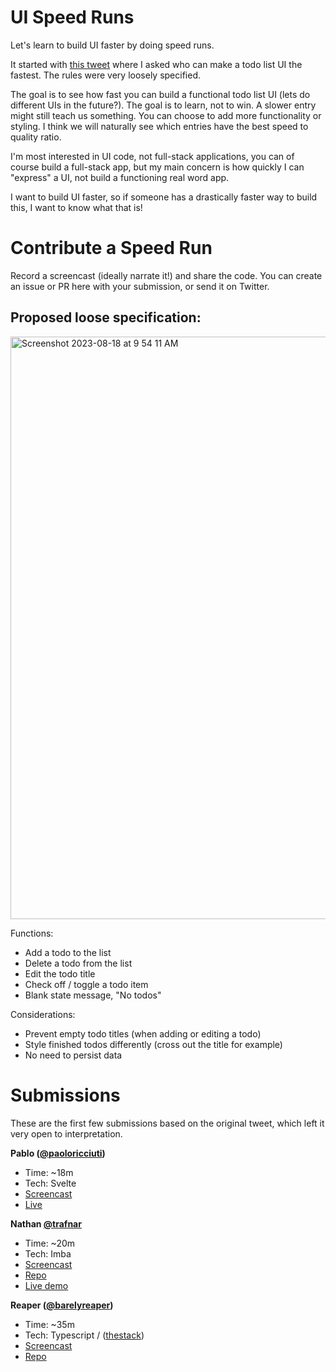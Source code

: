# UI Speed Runs
Let's learn to build UI faster by doing speed runs.

It started with [this tweet](https://twitter.com/trafnar/status/1691213118989590528) where I asked who can make a todo list UI the fastest. The rules were very loosely specified.

The goal is to see how fast you can build a functional todo list UI (lets do different UIs in the future?). The goal is to learn, not to win. A slower entry might still teach us something. You can choose to add more functionality or styling. I think we will naturally see which entries have the best speed to quality ratio.

I'm most interested in UI code, not full-stack applications, you can of course build a full-stack app, but my main concern is how quickly I can "express" a UI, not build a functioning real word app.

I want to build UI faster, so if someone has a drastically faster way to build this, I want to know what that is!

# Contribute a Speed Run

Record a screencast (ideally narrate it!) and share the code. You can create an issue or PR here with your submission, or send it on Twitter.

## Proposed loose specification:

<img width="932" alt="Screenshot 2023-08-18 at 9 54 11 AM" src="https://github.com/trafnar/ui-speed-run/assets/6732/96cd9ef0-c093-476f-8353-e2b0cd42c246">

Functions:
- Add a todo to the list
- Delete a todo from the list
- Edit the todo title
- Check off / toggle a todo item
- Blank state message, "No todos"

Considerations:
- Prevent empty todo titles (when adding or editing a todo)
- Style finished todos differently (cross out the title for example)
- No need to persist data


# Submissions

These are the first few submissions based on the original tweet, which left it very open to interpretation.

**Pablo ([@paoloricciuti](https://twitter.com/PaoloRicciuti))**
- Time: ~18m
- Tech: Svelte
- [Screencast](https://www.loom.com/share/bb43acc9e7db4950a1392ffc23aa1b61?sid=6f6b3f97-946d-47b7-86a8-b99c3253e5bc)
- [Live](https://www.sveltelab.dev/zxgs57h2maykxti)

**Nathan [@trafnar](https://www.twitter.com/trafnar)**
- Time: ~20m
- Tech: Imba
- [Screencast](https://www.youtube.com/watch?v=FVn29JTQyjg)
- [Repo](https://github.com/wedeserveless/sppeeedytodo/blob/main/src/App.imba)
- [Live demo](https://speedy-todo.netlify.app/)

**Reaper ([@barelyreaper](https://www.twitter.com/barelyreaper))**
- Time: ~35m
- Tech: Typescript / ([thestack](https://github.com/barelyhuman/thestack))
- [Screencast](https://www.youtube.com/watch?v=ld8bBI0RtK0)
- [Repo](https://github.com/barelyhuman/todo-challege-30-min)

